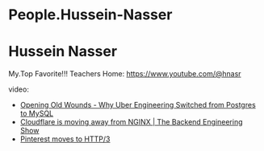 # People.Hussein-Nasser
# Hussein Nasser
My.Top Favorite!!! Teachers
Home: https://www.youtube.com/@hnasr

video:
- [Opening Old Wounds - Why Uber Engineering Switched from Postgres to MySQL](https://youtu.be/_E43l5EbNI4)
- [Cloudflare is moving away from NGINX | The Backend Engineering Show](https://youtu.be/QbOAHkaFU6w)
- [Pinterest moves to HTTP/3](https://youtu.be/19Et2M3amA4)
